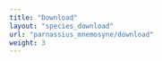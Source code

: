 ```yaml
---
title: "Download"
layout: "species_download"
url: "parnassius_mnemosyne/download"
weight: 3
---
```


